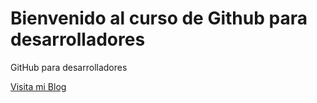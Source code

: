 # Bienvenido al curso de Github para desarrolladores

GitHub para desarrolladores

[Visita mi Blog](http://www.linkedin.com/in/abalchristian)

